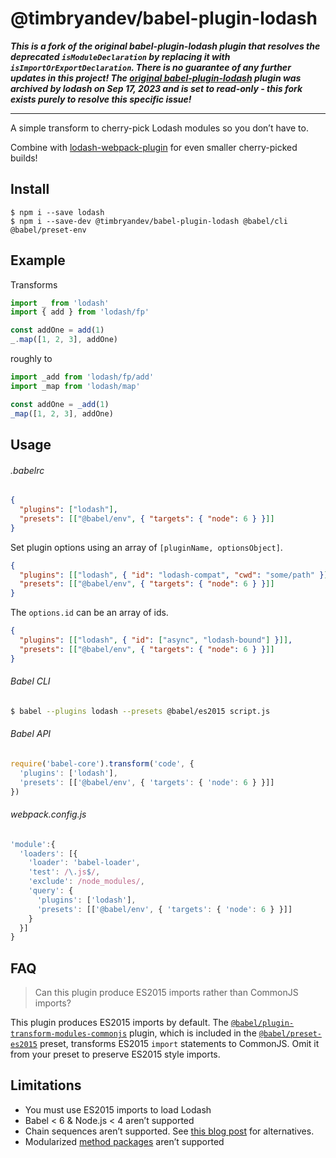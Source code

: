 # @timbryandev/babel-plugin-lodash

**_This is a fork of the original babel-plugin-lodash plugin that resolves the deprecated `isModuleDeclaration` by replacing it with `isImportOrExportDeclaration`. There is no guarantee of any further updates in this project! The [original babel-plugin-lodash](https://github.com/lodash/babel-plugin-lodash) plugin was archived by lodash on Sep 17, 2023 and is set to read-only - this fork exists purely to resolve this specific issue!_**

---

A simple transform to cherry-pick Lodash modules so you don’t have to.

Combine with [lodash-webpack-plugin](https://www.npmjs.com/package/lodash-webpack-plugin)
for even smaller cherry-picked builds!

## Install

```shell
$ npm i --save lodash
$ npm i --save-dev @timbryandev/babel-plugin-lodash @babel/cli @babel/preset-env
```

## Example

Transforms
```js
import _ from 'lodash'
import { add } from 'lodash/fp'

const addOne = add(1)
_.map([1, 2, 3], addOne)
```

roughly to
```js
import _add from 'lodash/fp/add'
import _map from 'lodash/map'

const addOne = _add(1)
_map([1, 2, 3], addOne)
```

## Usage

###### .babelrc
```json
{
  "plugins": ["lodash"],
  "presets": [["@babel/env", { "targets": { "node": 6 } }]]
}
```

Set plugin options using an array of `[pluginName, optionsObject]`.
```json
{
  "plugins": [["lodash", { "id": "lodash-compat", "cwd": "some/path" }]],
  "presets": [["@babel/env", { "targets": { "node": 6 } }]]
}
```

The `options.id` can be an array of ids.
```json
{
  "plugins": [["lodash", { "id": ["async", "lodash-bound"] }]],
  "presets": [["@babel/env", { "targets": { "node": 6 } }]]
}
```

###### Babel CLI
```sh
$ babel --plugins lodash --presets @babel/es2015 script.js
```

###### Babel API
```js
require('babel-core').transform('code', {
  'plugins': ['lodash'],
  'presets': [['@babel/env', { 'targets': { 'node': 6 } }]]
})
```

###### webpack.config.js
```js
'module':{
  'loaders': [{
    'loader': 'babel-loader',
    'test': /\.js$/,
    'exclude': /node_modules/,
    'query': {
      'plugins': ['lodash'],
      'presets': [['@babel/env', { 'targets': { 'node': 6 } }]]
    }
  }]
}
```

## FAQ

> Can this plugin produce ES2015 imports rather than CommonJS imports?

This plugin produces ES2015 imports by default. The
[`@babel/plugin-transform-modules-commonjs`](https://www.npmjs.com/package/@babel/plugin-transform-modules-commonjs)
plugin, which is included in the [`@babel/preset-es2015`](https://www.npmjs.com/package/@babel/preset-es2015)
preset, transforms ES2015 `import` statements to CommonJS. Omit it from your
preset to preserve ES2015 style imports.

## Limitations

* You must use ES2015 imports to load Lodash
* Babel < 6 & Node.js < 4 aren’t supported
* Chain sequences aren’t supported. See [this blog post](https://medium.com/making-internets/why-using-chain-is-a-mistake-9bc1f80d51ba) for alternatives.
* Modularized [method packages](https://www.npmjs.com/browse/keyword/lodash-modularized) aren’t supported
